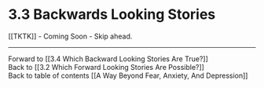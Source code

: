 # 3.3 Backwards Looking Stories

[[TKTK]] - Coming Soon - Skip ahead. 


___

Forward to [[3.4 Which Backward Looking Stories Are True?]]          
Back to [[3.2 Which Forward Looking Stories Are Possible?]]        
Back to table of contents [[A Way Beyond Fear, Anxiety, And Depression]]    


